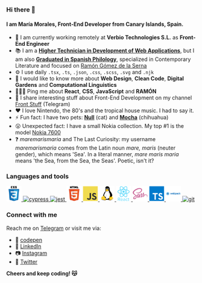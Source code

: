 <!--

### Hi there 👋

**maremarismaria/maremarismaria** is a ✨ _special_ ✨ repository because its `README.md` (this file) appears on your GitHub profile.

Here are some ideas to get you started:

- 🔭 I’m currently working on ...
- 🌱 I’m currently learning ...
- 👯 I’m looking to collaborate on ...
- 🤔 I’m looking for help with ...
- 💬 Ask me about ...
- 📫 How to reach me: ...
- 😄 Pronouns: ...
- ⚡ Fun fact: ...
-->

### Hi there 👋

#### I am María Morales, Front-End Developer from Canary Islands, Spain.

- 🏢 I am currently working remotely at **Verbio Technologies S.L.** as **Front-End Engineer**
- 📚 I am a [**Higher Technician in Development of Web Applications**](https://www.todofp.es/dam/jcr:7c3d42db-83bf-4abb-9d81-cd4f41fe1a1a/n-tsdesarrolloaplicacionesweben-pdf.pdf), but I am also [**Graduated in Spanish Philology**](https://en.wikipedia.org/wiki/Philology), specialized in Contemporary Literature and focused on [Ramón Gómez de la Serna](https://en.wikipedia.org/wiki/Ram%C3%B3n_G%C3%B3mez_de_la_Serna)
- ⚙️ I use daily `.tsx`, `.ts`, `.json`, `.css`, `.scss`, `.svg` and `.njk`
- 🌱 I would like to know more about **Web Design**, **Clean Code**, **Digital Gardens** and **Computational Linguistics**
- 🙋🏼‍♀️ Ping me about **React**, **CSS**, **JavaScript** and **RAMÓN**
- 💬 I share interesting stuff about Front-End Development on my channel [Front Stuff](https://t.me/stuff_front) (Telegram)
- ❤️ I love Nintendo, the 80's and the tropical house music. I had to say it.
- ⚡️ Fun fact: I have two pets: [**Null**](https://en.wikipedia.org/wiki/Null_pointer) (cat) and [**Mocha**](https://github.com/doodlewind/mocha1995) (chihuahua)
- 😮 Unexpected fact: I have a small Nokia collection. My top #1 is the model [Nokia 7600](https://en.wikipedia.org/wiki/Nokia_7600)
- ❓ *maremarismaria* and The Last Curiosity: my username *maremarismaria* comes from the Latin noun *mare, maris* (neuter gender), which means 'Sea'. In a literal manner, *mare maris maria* means 'the Sea, from the Sea, the Seas'. Poetic, isn't it?

### Languages and tools

<p align="left"> <a href="https://www.w3schools.com/css/" target="_blank" rel="noreferrer"> <img src="https://raw.githubusercontent.com/devicons/devicon/master/icons/css3/css3-original-wordmark.svg" alt="css3" width="40" height="40"/> </a> <a href="https://www.cypress.io" target="_blank" rel="noreferrer"> <img src="https://raw.githubusercontent.com/simple-icons/simple-icons/6e46ec1fc23b60c8fd0d2f2ff46db82e16dbd75f/icons/cypress.svg" alt="cypress" width="40" height="40"/> <a href="https://jestjs.io" target="_blank" rel="noreferrer"> <img src="https://www.vectorlogo.zone/logos/jestjsio/jestjsio-icon.svg" alt="jest" width="40" height="40"/> </a> </a> <a href="https://www.w3.org/html/" target="_blank" rel="noreferrer"> <img src="https://raw.githubusercontent.com/devicons/devicon/master/icons/html5/html5-original-wordmark.svg" alt="html5" width="40" height="40"/> </a> <a href="https://developer.mozilla.org/en-US/docs/Web/JavaScript" target="_blank" rel="noreferrer"> <img src="https://raw.githubusercontent.com/devicons/devicon/master/icons/javascript/javascript-original.svg" alt="javascript" width="40" height="40"/> </a> <a href="https://www.linux.org/" target="_blank" rel="noreferrer"> <img src="https://raw.githubusercontent.com/devicons/devicon/master/icons/linux/linux-original.svg" alt="linux" width="40" height="40"/> </a> <a href="https://reactjs.org/" target="_blank" rel="noreferrer"> <img src="https://raw.githubusercontent.com/devicons/devicon/master/icons/react/react-original-wordmark.svg" alt="react" width="40" height="40"/> </a> <a href="https://sass-lang.com" target="_blank" rel="noreferrer"> <img src="https://raw.githubusercontent.com/devicons/devicon/master/icons/sass/sass-original.svg" alt="sass" width="40" height="40"/> </a> <a href="https://www.typescriptlang.org/" target="_blank" rel="noreferrer"> <img src="https://raw.githubusercontent.com/devicons/devicon/master/icons/typescript/typescript-original.svg" alt="typescript" width="40" height="40"/> </a> <a href="https://webpack.js.org" target="_blank" rel="noreferrer"> <img src="https://raw.githubusercontent.com/devicons/devicon/d00d0969292a6569d45b06d3f350f463a0107b0d/icons/webpack/webpack-original-wordmark.svg" alt="webpack" width="40" height="40"/> </a> <a href="https://git-scm.com/" target="_blank" rel="noreferrer"> <img src="https://www.vectorlogo.zone/logos/git-scm/git-scm-icon.svg" alt="git" width="40" height="40"/> </a> </p>


### Connect with me

Reach me on [Telegram](https://t.me/maremarismaria) or visit me via:

- 🎨 [codepen](https://codepen.io/maremarismaria)
- 💼 [LinkedIn](https://linkedin.com/in/mariamoralespadron)
- 📷 [Instagram](https://instagram.com/maremarismaria)
- 💬 [Twitter](https://twitter.com/maremarismaria)

**Cheers and keep coding! 😽**

